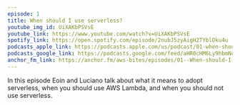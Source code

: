 ```yaml
---
episode: 1
title: When should I use serverless?
youtube_img_id: UiXAKbPSVsE
youtube_link: https://www.youtube.com/watch?v=UiXAKbPSVsE 
spotify_link: https://open.spotify.com/episode/2nubJ5zyAigH2TYblDku4u
podcasts_apple_link: https://podcasts.apple.com/us/podcast/01-when-should-i-use-serverless/id1585489017?i=1000535005038 
podcasts_google_link: https://podcasts.google.com/feed/aHR0cHM6Ly9hbmNob3IuZm0vcy82YTMzMTJhMC9wb2RjYXN0L3Jzcw/episode/MjBhYWE3MjQtNGU4Yy00Y2EwLTg2MjAtNTA4MzU0N2UyODQ0?sa=X&ved=0CAUQkfYCahcKEwj4k6e-7-P3AhUAAAAAHQAAAAAQAQ 
anchor_fm_link: https://anchor.fm/aws-bites/episodes/01--When-should-I-use-serverless-e16s7td
---
```


In this episode Eoin and Luciano talk about what it means to adopt serverless, when you should use AWS Lambda, and when you should not use serverless.
